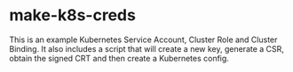 # make-k8s-creds

This is an example Kubernetes Service Account, Cluster Role and Cluster Binding. It also includes a script that will create a new key, generate a CSR, obtain the signed CRT and then create a Kubernetes config.
